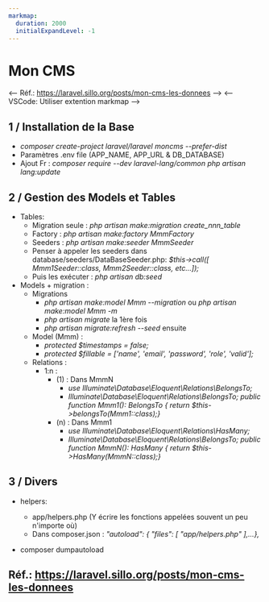 ```yaml
---
markmap:
  duration: 2000
  initialExpandLevel: -1
---
```

# Mon CMS <!-- markmap: duration: 1000 -->
<-- Réf.: https://laravel.sillo.org/posts/mon-cms-les-donnees -->
<-- VSCode: Utiliser extention markmap -->

## 1 / Installation de la Base <!-- markmap: fold -->

- *composer  create-project laravel/laravel moncms --prefer-dist*
- Paramètres .env file (APP_NAME, APP_URL & DB_DATABASE)
- Ajout Fr : *composer require --dev laravel-lang/common
  php artisan lang:update*

## 2 / Gestion des Models et Tables <!-- markmap: fold -->
  
- Tables: <!-- markmap: fold -->
  - Migration seule : *php artisan make:migration create_nnn_table*
  - Factory : *php artisan make:factory MmmFactory*
  - Seeders : *php artisan make:seeder MmmSeeder*
  - Penser à appeler les seeders dans database/seeders/DataBaseSeeder.php:
    *$this->call([
      Mmm1Seeder::class,
      Mmm2Seeder::class,
      etc...]);*
  - Puis les exécuter : *php artisan db:seed*
- Models + migration : <!-- markmap: fold -->
  - Migrations
    - *php artisan make:model Mmm --migration* ou
      *php artisan make:model Mmm -m*
    - *php artisan migrate* la 1ère fois
    - *php artisan migrate:refresh --seed* ensuite
  - Model (Mmm) :
    - *protected $timestamps = false;*
    - *protected $fillable = ['name', 'email', 'password', 'role', 'valid'];*
  - Relations :
    - 1:n :
      - (1) : Dans MmmN
        - *use Illuminate\Database\Eloquent\Relations\BelongsTo;*
        - *Illuminate\Database\Eloquent\Relations\BelongsTo;
        public function Mmm1(): BelongsTo {
        return $this->belongsTo(Mmm1::class);}*
      - (n) : Dans Mmm1
        - *use Illuminate\Database\Eloquent\Relations\HasMany;*
        - *Illuminate\Database\Eloquent\Relations\BelongsTo;
        public function MmmN(): HasMany {
        return $this->HasMany(MmmN::class);}*

## 3 / Divers <!-- markmap: fold -->

- helpers:

  - app/helpers.php (Y écrire les fonctions appelées souvent un peu n'importe où)
  - Dans composer.json :
    *"autoload": {
    "files": [
    "app/helpers.php"
    ],...},*
- composer dumpautoload

## Réf.: **<https://laravel.sillo.org/posts/mon-cms-les-donnees>**
